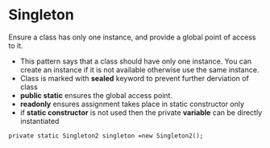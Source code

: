 # Singleton
Ensure a class has only one instance, and provide a global point of access to it.

- This pattern says that a class should have only one instance. You can create an instance if it is not available otherwise use the same instance.  
- Class is marked with **sealed** keyword to prevent further derviation of class  
- **public static** ensures the global access point.  
- **readonly** ensures assignment takes place in static constructor only  
- if **static constructor** is not used then the private **variable** can be directly instantiated  
```
private static Singleton2 singleton =new Singleton2();
``` 

